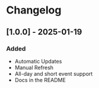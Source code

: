 # Changelog

## [1.0.0] - 2025-01-19

### Added
- Automatic Updates
- Manual Refresh
- All-day and short event support
- Docs in the README